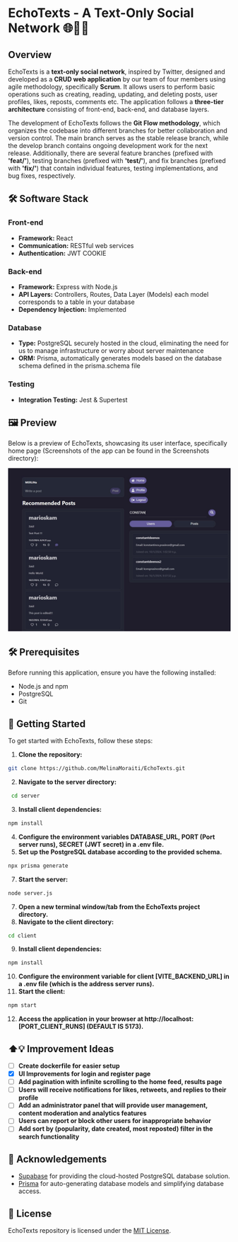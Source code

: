 # EchoTexts - A Text-Only Social Network 🌐💬📲

## Overview
EchoTexts is a **text-only social network**, inspired by Twitter, designed and developed as a **CRUD web application** by our team of four members using agile methodology, specifically **Scrum**. It allows users to perform basic operations such as creating, reading, updating, and deleting posts, user profiles, likes, reposts, comments etc. The application follows a **three-tier architecture** consisting of front-end, back-end, and database layers.

The development of EchoTexts follows the **Git Flow methodology**, which organizes the codebase into different branches for better collaboration and version control. The main branch serves as the stable release branch, while the develop branch contains ongoing development work for the next release. Additionally, there are several feature branches (prefixed with **'feat/'**), testing branches (prefixed with **'test/'**), and fix branches (prefixed with **'fix/'**) that contain individual features, testing implementations, and bug fixes, respectively.

## 🛠️ Software Stack 

### Front-end
- **Framework:** React
- **Communication:** RESTful web services
- **Authentication:** JWT COOKIE

### Back-end 
- **Framework:** Express with Node.js
- **API Layers:** Controllers, Routes, Data Layer (Models) each model corresponds to a table in your database
- **Dependency Injection:** Implemented

### Database 
- **Type:** PostgreSQL securely hosted in the cloud, eliminating the need for us to manage infrastructure or worry about server maintenance
- **ORM:** Prisma, automatically generates models based on the database schema defined in the prisma.schema file

### Testing 
- **Integration Testing:** Jest & Supertest

## 🖼️ Preview
Below is a preview of EchoTexts, showcasing its user interface, specifically home page (Screenshots of the app can be found in the Screenshots directory):

![Home Page](Screenshots/home_page.jpeg)

## 🛠 Prerequisites 
Before running this application, ensure you have the following installed:

- Node.js and npm
- PostgreSQL
- Git

## 🚀 Getting Started 

To get started with EchoTexts, follow these steps:

1. **Clone the repository:**
  ```bash
  git clone https://github.com/MelinaMoraiti/EchoTexts.git
  ```
2. **Navigate to the server directory:**
  ```bash
   cd server
  ```
3. **Install client dependencies:**
  ```bash
  npm install
  ```
4. **Configure the environment variables DATABASE_URL, PORT (Port server runs), SECRET (JWT secret) in a .env file.**
5. **Set up the PostgreSQL database according to the provided schema.**
```bash
npx prisma generate
```
7. **Start the server:**
  ```bash
  node server.js
  ```
7. **Open a new terminal window/tab from the EchoTexts project directory.**
8. **Navigate to the client directory:**
  ```bash
  cd client
  ````
9. **Install client dependencies:**
  ```bash
  npm install
  ```
10. **Configure the environment variable for client [VITE_BACKEND_URL]  in a .env file (which is the address server runs).**
11. **Start the client:**
  ```bash
  npm start
  ```
12. **Access the application in your browser at http://localhost:[PORT_CLIENT_RUNS] (DEFAULT IS 5173).**

## ⬆️💡 Improvement Ideas
- [ ] **Create dockerfile for easier setup**
- [x] **UI Improvements for login and register page**
- [ ] **Add pagination with infinite scrolling to the home feed, results page**
- [ ] **Users will receive notifications for likes, retweets, and replies to their profile**
- [ ] **Add an administrator panel that will provide user management, content moderation and analytics features**
- [ ] **Users can report or block other users for inappropriate behavior**
- [ ] **Add sort by (popularity, date created, most reposted) filter in the search functionality**

## 🙏 Acknowledgements 

- [Supabase](https://supabase.io) for providing the cloud-hosted PostgreSQL database solution.
- [Prisma](https://prisma.io) for auto-generating database models and simplifying database access.

## 📄 License 
EchoTexts repository is licensed under the [MIT License](./LICENSE).
